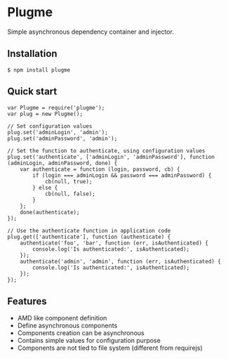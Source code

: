 Plugme
======

Simple asynchronous dependency container and injector.

## Installation

	$ npm install plugme

## Quick start
```
var Plugme = require('plugme');
var plug = new Plugme();

// Set configuration values
plug.set('adminLogin', 'admin');
plug.set('adminPassword', 'admin');

// Set the function to authenticate, using configuration values
plug.set('authenticate', ['adminLogin', 'adminPassword'], function (adminLogin, adminPassword, done) {
	var authenticate = function (login, password, cb) {
		if (login === adminLogin && password === adminPassword) {
			cb(null, true);
		} else {
			cb(null, false);
		}
	};
	done(authenticate);
});

// Use the authenticate function in application code
plug.get(['authenticate'], function (authenticate) {
	authenticate('foo', 'bar', function (err, isAuthenticated) {
		console.log('Is authenticated:', isAuthenticated);
	});
	authenticate('admin', 'admin', function (err, isAuthenticated) {
		console.log('Is authenticated:', isAuthenticated);
	});
});
```

## Features

  * AMD like component definition
  * Define asynchronous components
  * Components creation can be asynchronous
  * Contains simple values for configuration purpose
  * Components are not tied to file system (different from requirejs)